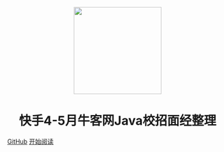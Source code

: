 <p align="center">
<img src="https://dss2.bdstatic.com/6Ot1bjeh1BF3odCf/it/u=2103432725,2884725934&fm=74&app=80&f=JPEG&size=f121,121?sec=1880279984&t=a691493df9c7d764ab27c769d49e4219" width="200" height="200"/>
</p>
<h1 align="center">快手4-5月牛客网Java校招面经整理</h1>

[GitHub](https://github.com/Snailclimb/docsify-demo)
[开始阅读](#KuaiShou-Interview-Experience-4-5-Month-Campus-Recruitment)




